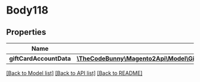 # Body118

## Properties
Name | Type | Description | Notes
------------ | ------------- | ------------- | -------------
**giftCardAccountData** | [**\TheCodeBunny\Magento2Api\Model\GiftCardAccountDataGiftCardAccountInterface**](GiftCardAccountDataGiftCardAccountInterface.md) |  | 

[[Back to Model list]](../README.md#documentation-for-models) [[Back to API list]](../README.md#documentation-for-api-endpoints) [[Back to README]](../README.md)


